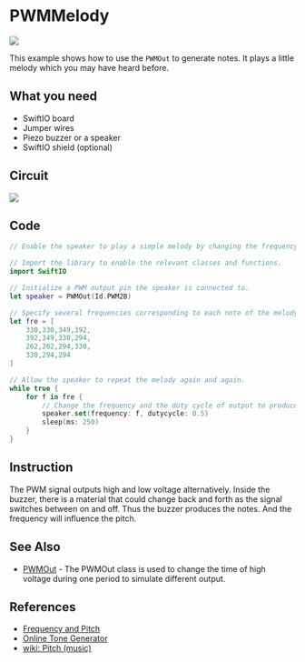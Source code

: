 # PWMMelody

![](../../.gitbook/assets/PWM%20%281%29.gif)

This example shows how to use the `PWMOut` to generate notes. It plays a little melody which you may have heard before.

## What you need

* SwiftIO board
* Jumper wires
* Piezo buzzer or a speaker
* SwiftIO shield \(optional\)

## Circuit

![](../../.gitbook/assets/PWMSoundOutput.png)

## Code

```swift
// Enable the speaker to play a simple melody by changing the frequency of PWM output.

// Import the library to enable the relevant classes and functions.
import SwiftIO

// Initialize a PWM output pin the speaker is connected to.
let speaker = PWMOut(Id.PWM2B)

// Specify several frequencies corresponding to each note of the melody. 
let fre = [
    330,330,349,392,
    392,349,330,294,
    262,262,294,330,
    330,294,294
]

// Allow the speaker to repeat the melody again and again.
while true {
    for f in fre {
        // Change the frequency and the duty cycle of output to produce each note.
        speaker.set(frequency: f, dutycycle: 0.5)
        sleep(ms: 250)
    }
}
```

## Instruction

The PWM signal outputs high and low voltage alternatively. Inside the buzzer, there is a material that could change back and forth as the signal switches between on and off. Thus the buzzer produces the notes. And the frequency will influence the pitch. 

## See Also

* [PWMOut](https://swiftioapi.madmachine.io/Classes/PWMOut.html) - The PWMOut class is used to change the time of high voltage during one period to simulate different output. 

## References

* [Frequency and Pitch](http://www.vias.org/crowhurstba/crowhurst_basic_audio_vol1_006.html)
* [Online Tone Generator](https://www.szynalski.com/tone-generator/)
* [wiki: Pitch \(music\)](https://en.wikipedia.org/wiki/Pitch_%28music%29)

